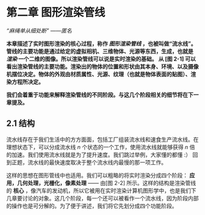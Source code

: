 # 第二章 图形渲染管线

_“麻绳单从细处断” ——匿名_

**本章描述了实时图形渲染的核心过程，称作 _图形渲染管线_ ，也被叫做“流水线”。管线的主要功能是通过给定的虚拟相机、三维物体、光源等东西，生成，也就是 _渲染_ 一个二维的图像。所以渲染管线可以说是实时渲染的基础。 从 [图 2-1] 可以看出渲染管线的主要功能。渲染出的物体的位置和形状由其本身、环境、以及摄像机摆位决定。物体的外观由材质属性、光源、纹理（也就是物体表面的贴图）、渲染方程所决定。**

**我们会着重于功能来解释渲染管线的不同阶段。与这几个阶段相关的细节将在下一章提及。**

## 2.1 结构

流水线存在于我们生活中的方方面面，包括工厂组装流水线和速食生产流水线。在理想状态下，可以分成流水线 $n$ 个状态的一个工作，使用流水线就能够获得 $n$ 倍的加速。我们使用流水线就是为了提升速度。我们跳过举例，大家懂的都懂 :） 回到正题，流水线的最快速度取决于整个流水线内最慢的那一项工作。

这样的思想在图形管线中也适用。我们可以粗略的将实时渲染分成四个阶段： **应用，几何处理，光栅化，像素处理** —— 由[图 2-2] 所示。这样的结构是渲染管线的 **核心** ，像汽车的发动机，所以它被用在实时渲染计算机图形学中，也是我们下几章要讨论的对象。这几个阶段，每一个还可以被看作一个流水线，因为阶段内部的操作也是可分解的。为了便于讲述，我们将它先划分成四个功能阶段。
